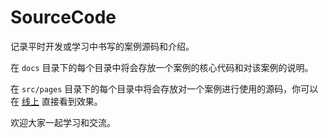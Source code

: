 # SourceCode

记录平时开发或学习中书写的案例源码和介绍。

在 `docs` 目录下的每个目录中将会存放一个案例的核心代码和对该案例的说明。

在 `src/pages` 目录下的每个目录中将会存放对一个案例进行使用的源码，你可以在 [线上][1] 直接看到效果。

欢迎大家一起学习和交流。

[1]: https://dongwanhong.github.io/source-code/
